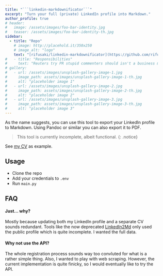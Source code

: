 ```yaml
---
title: "```linkedin-markdownificator```"
excerpt: "Turn your full (private) LinkedIn profile into Markdown."
author_profile: true
# header:
#   image: /assets/images/foo-bar-identity.jpg
#   teaser: /assets/images/foo-bar-identity-th.jpg
sidebar:
  - title: "Repo"
    # image: http://placehold.it/350x250
    # image_alt: "logo"
    text: "[rifusaki/linkedin-markdownificator](https://github.com/rifusaki/linkedin-markdownificator)"
#   - title: "Responsibilities"
#     text: "Reuters try PR stupid commenters should isn't a business model"
# gallery:
#   - url: /assets/images/unsplash-gallery-image-1.jpg
#     image_path: assets/images/unsplash-gallery-image-1-th.jpg
#     alt: "placeholder image 1"
#   - url: /assets/images/unsplash-gallery-image-2.jpg
#     image_path: assets/images/unsplash-gallery-image-2-th.jpg
#     alt: "placeholder image 2"
#   - url: /assets/images/unsplash-gallery-image-3.jpg
#     image_path: assets/images/unsplash-gallery-image-3-th.jpg
#     alt: "placeholder image 3"
---
```


As the name suggests, you can use this tool to export your LinkedIn profile to Markdown. Using Pandoc or similar you can also export it to PDF.

> This tool is currently incomplete, albeit functional.
{: .notice}

See [my CV](https://github.com/rifusaki/linkedin-markdownificator/blob/main/examples/example-default.md) as example.

## Usage
- Clone the repo
- Add your credentials to ```.env```
- Run ```main.py```

## FAQ
#### Just... why?
Mostly because updating both my LinkedIn profile and a separate CV sounds redundant. Tools like the now deprecated [LinkedIn2Md](https://github.com/fkztw/linkedin2md) only used the public profile which is quite incomplete. I wanted the full data.

#### Why not use the API?
The whole registration process sounds way too convluted for what is a rather simple thing. Also, I wanted to play with web scraping. However, the current implementation is quite finicky, so I would eventually like to try the API.

<!-- {% include gallery caption="This is a sample gallery to go along with this case study." %} -->